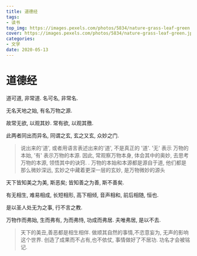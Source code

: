 ```yaml
---
title: 道德经
tags: 
- 读书
top_img: https://images.pexels.com/photos/5834/nature-grass-leaf-green.jpg?auto=compress&cs=tinysrgb&dpr=3&h=200&w=300
cover: https://images.pexels.com/photos/5834/nature-grass-leaf-green.jpg?auto=compress&cs=tinysrgb&dpr=3&h=100&w=200
categories:
- 文学
date: 2020-05-13
---
```


# 道德经

道可道, 非常道. 名可名, 非常名.

无名天地之始, 有名万物之源.

故常无欲, 以观其妙. 常有欲, 以观其徼.

此两者同出而异名, 同谓之玄, 玄之又玄, 众妙之门.

> 说出来的'道', 或者用语言表述出来的'道', 不是真正的 '道'.
> '无' 表示 万物的本始, '有' 表示万物的本源.
> 因此, 常观察万物本身, 体会其中的奥妙, 去思考万物的本源, 领悟其中的诀窍. .
> 万物的本始和本源都是源自于道,  他们都是那么微妙深远, 玄妙之中藏着更深一层的玄妙,  是万物微妙的源头



天下皆知美之为美, 斯恶矣; 皆知善之为善, 斯不善矣. 

有无相生,  难易相成, 长短相形, 高下相倾, 音声相和, 前后相随, 恒也.

是以圣人处无为之事, 行不言之教. 

万物作而弗始, 生而弗有, 为而弗恃, 功成而弗居. 夫唯弗居, 是以不去.

> 天下的美丑,善恶都是相生相伴. 做顺其自然的事情,不恣意妄为,  无声的影响这个世界. 创造了成果而不占有,也不依仗, 事情做好了不居功. 功名才会被铭记.

